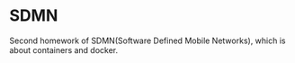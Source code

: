 # SDMN

Second homework of SDMN(Software Defined Mobile Networks), which is about containers and docker.
